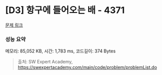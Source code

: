 # [D3] 항구에 들어오는 배 - 4371 

[문제 링크](https://swexpertacademy.com/main/code/problem/problemDetail.do?contestProbId=AWMedCxalW8DFAXd) 

### 성능 요약

메모리: 85,052 KB, 시간: 1,783 ms, 코드길이: 374 Bytes



> 출처: SW Expert Academy, https://swexpertacademy.com/main/code/problem/problemList.do